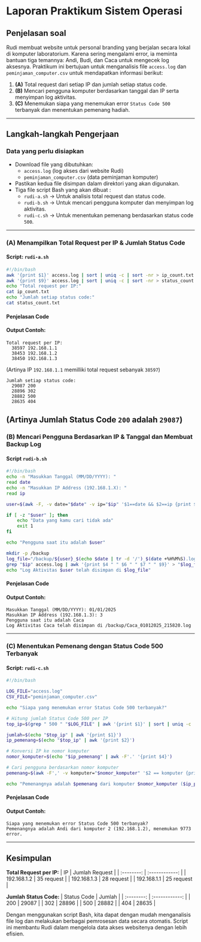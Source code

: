 # Laporan Praktikum Sistem Operasi


## Penjelasan soal
Rudi membuat website untuk personal branding yang berjalan secara lokal di komputer laboratorium. Karena sering mengalami error, ia meminta bantuan tiga temannya: Andi, Budi, dan Caca untuk mengecek log aksesnya. Praktikum ini bertujuan untuk menganalisis file `access.log` dan `peminjaman_computer.csv` untuk mendapatkan informasi berikut:

1. **(A)** Total request dari setiap IP dan jumlah setiap status code.
2. **(B)** Mencari pengguna komputer berdasarkan tanggal dan IP serta menyimpan log aktivitas.
3. **(C)** Menemukan siapa yang menemukan error `Status Code 500` terbanyak dan menentukan pemenang hadiah.

---

## Langkah-langkah Pengerjaan

### Data yang perlu disiapkan
- Download file yang dibutuhkan:
  - `access.log` (log akses dari website Rudi)
  - `peminjaman_computer.csv` (data peminjaman komputer)
- Pastikan kedua file disimpan dalam direktori yang akan digunakan.
- Tiga file script Bash yang akan dibuat :
  - `rudi-a.sh` → Untuk analisis total request dan status code.
  - `rudi-b.sh` → Untuk mencari pengguna komputer dan menyimpan log aktivitas.
  - `rudi-c.sh` → Untuk menentukan pemenang berdasarkan status code `500`.
---
### **(A) Menampilkan Total Request per IP & Jumlah Status Code**
#### **Script: `rudi-a.sh`**
```bash
#!/bin/bash
awk '{print $1}' access.log | sort | uniq -c | sort -nr > ip_count.txt
awk '{print $9}' access.log | sort | uniq -c | sort -nr > status_count.txt
echo "Total request per IP:"
cat ip_count.txt
echo "Jumlah setiap status code:"
cat status_count.txt
```
#### **Penjelasan Code**

#### **Output Contoh:**
```
Total request per IP:
  38597 192.168.1.1
  38453 192.168.1.2
  38450 192.168.1.3
```
(Artinya IP `192.168.1.1` memilliki total request sebanyak `38597`)
```
Jumlah setiap status code:
  29087 200
  28896 302
  28882 500
  28635 404
```
(Artinya Jumlah Status Code `200` adalah `29087`)
---

### **(B) Mencari Pengguna Berdasarkan IP & Tanggal dan Membuat Backup Log**

#### Script `rudi-b.sh`
```bash
#!/bin/bash
echo -n "Masukkan Tanggal (MM/DD/YYYY): "
read date
echo -n "Masukkan IP Address (192.168.1.X): "
read ip

user=$(awk -F, -v date="$date" -v ip="$ip" '$1==date && $2==ip {print $3}' peminjaman_computer.csv)

if [ -z "$user" ]; then
    echo "Data yang kamu cari tidak ada"
    exit 1
fi

echo "Pengguna saat itu adalah $user"

mkdir -p /backup
log_file="/backup/${user}_$(echo $date | tr -d '/')_$(date +%H%M%S).log"
grep "$ip" access.log | awk '{print $4 " " $6 " " $7 " " $9}' > "$log_file"
echo "Log Aktivitas $user telah disimpan di $log_file"
```

#### **Penjelasan Code**


#### **Output Contoh:**
```
Masukkan Tanggal (MM/DD/YYYY): 01/01/2025
Masukkan IP Address (192.168.1.3): 3
Pengguna saat itu adalah Caca
Log Aktivitas Caca telah disimpan di /backup/Caca_01012025_215820.log
```
---

### **(C) Menentukan Pemenang dengan Status Code 500 Terbanyak**
#### **Script: `rudi-c.sh`**

```bash
#!/bin/bash

LOG_FILE="access.log"
CSV_FILE="peminjaman_computer.csv"

echo "Siapa yang menemukan error Status Code 500 terbanyak?"

# Hitung jumlah Status Code 500 per IP
top_ip=$(grep " 500 " "$LOG_FILE" | awk '{print $1}' | sort | uniq -c | sort -nr | head -n 1)

jumlah=$(echo "$top_ip" | awk '{print $1}')
ip_pemenang=$(echo "$top_ip" | awk '{print $2}')

# Konversi IP ke nomor komputer
nomor_komputer=$(echo "$ip_pemenang" | awk -F'.' '{print $4}')

# Cari pengguna berdasarkan nomor komputer
pemenang=$(awk -F',' -v komputer="$nomor_komputer" '$2 == komputer {print $3}' "$CSV_FILE" | head -n 1)

echo "Pemenangnya adalah $pemenang dari komputer $nomor_komputer ($ip_pemenang), menemukan $jumlah error."
```

#### **Penjelasan Code**

#### **Output Contoh:**
```
Siapa yang menemukan error Status Code 500 terbanyak?
Pemenangnya adalah Andi dari komputer 2 (192.168.1.2), menemukan 9773 error.
```

---

## Kesimpulan

**Total Request per IP:**
|    IP     |      Jumlah Request      |
| :--------: | :------------: |
| 192.168.1.2 | 35 request |
| 192.168.1.3 | 28 request |
| 192.168.1.1 | 25 request |

**Jumlah Status Code:**
|    Status Code     |      Jumlah      |
| :--------: | :------------: |
| 200 | 29087 |
| 302 | 28896 |
| 500 | 28882 |
| 404 | 28635 |



Dengan menggunakan script Bash, kita dapat dengan mudah menganalisis file log dan melakukan berbagai pemrosesan data secara otomatis. Script ini membantu Rudi dalam mengelola data akses websitenya dengan lebih efisien.

